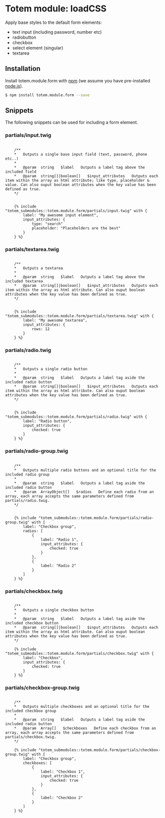 # Totem module: loadCSS
Apply base styles to the default form elements:

* text input (including password, number etc)
* radiobutton
* checkbox
* select element (singular)
* textarea


## Installation
Install totem.module.form with [npm](https://www.npmjs.com/) (we assume you have pre-installed [node.js](https://nodejs.org/)).

```bash
$ npm install totem.module.form --save
```

## Snippets
The following snippets can be used for including a form element.

### partials/input.twig

```twig

    /**
    *   Outputs a single base input field (text, password, phone etc..)
    *
    *   @param  string   $label   Outputs a label tag above the included field
    *   @param  string[]|boolean[]   $input_attributes   Outputs each item within the array as html attribute; like type, placeholder & value. Can also ouput boolean attributes when the key value has been defined as true.
    */


    {% include "totem_submodules::totem.module.form/partials/input.twig" with {
        label: "My awesome input element",
        input_attributes: {
            type: "search"
            placeholder: "Placeholders are the best"
        }
    } %}
```
### partials/textarea.twig

```twig

    /**
    *   Outputs a textarea
    *
    *   @param  string   $label   Outputs a label tag above the included textarea
    *   @param  string[]|boolean[]   $input_attributes   Outputs each item within the array as html attribute. Can also ouput boolean attributes when the key value has been defined as true.
    */


    {% include "totem_submodules::totem.module.form/partials/textarea.twig" with {
        label: "My awesome textarea",
        input_attributes: {
            rows: 12
        }
    } %}
```

### partials/radio.twig

```twig

    /**
    *   Outputs a single radio button
    *
    *   @param  string   $label   Outputs a label tag aside the included radio button
    *   @param  string[]|boolean[]   $input_attributes   Outputs each item within the array as html attribute. Can also ouput boolean attributes when the key value has been defined as true.
    */


    {% include "totem_submodules::totem.module.form/partials/radio.twig" with {
        label: "Radio button",
        input_attributes: {
            checked: true
        }
    } %}
```

### partials/radio-group.twig

```twig

    /**
    *   Outputs multiple radio buttons and an optional title for the included radio group
    *
    *   @param  string   $label   Outputs a label tag aside the included radio button
    *   @param  ArrayObject[]   $radios   Define each radio from an array, each array accepts the same parameters defined from partials/radio.twig.
    */


    {% include "totem_submodules::totem.module.form/partials/radio-group.twig" with {
        label: "Checkbox group",
        radios: [
            {
                label: "Radio 1",
                input_attributes: {
                    checked: true
                }
            },
            {
                label: "Radio 2"
            }
        ]
    } %}
```

### partials/checkbox.twig

```twig

    /**
    *   Outputs a single checkbox button
    *
    *   @param  string   $label   Outputs a label tag aside the included checkbox button
    *   @param  string[]|boolean[]   $input_attributes   Outputs each item within the array as html attribute. Can also ouput boolean attributes when the key value has been defined as true.
    */

    {% include "totem_submodules::totem.module.form/partials/checkbox.twig" with {
        label: "Checkbox",
        input_attributes: {
            checked: true
        }
    } %}
```

### partials/checkbox-group.twig

```twig

    /**
    *   Outputs multiple checkboxes and an optional title for the included checkbox group
    *
    *   @param  string   $label   Outputs a label tag aside the included radio button
    *   @param  Array[]   $checkboxes   Define each checkbox from an array, each array accepts the same parameters defined from partials/checkbox.twig.
    */

    {% include "totem_submodules::totem.module.form/partials/checkbox-group.twig" with {
        label: "Checkbox group",
        checkboxes: [
            {
                label: "Checkbox 1",
                input_attributes: {
                    checked: true
                }
            },
            {
                label: "Checkbox 2"
            }
        ]
    } %}
```